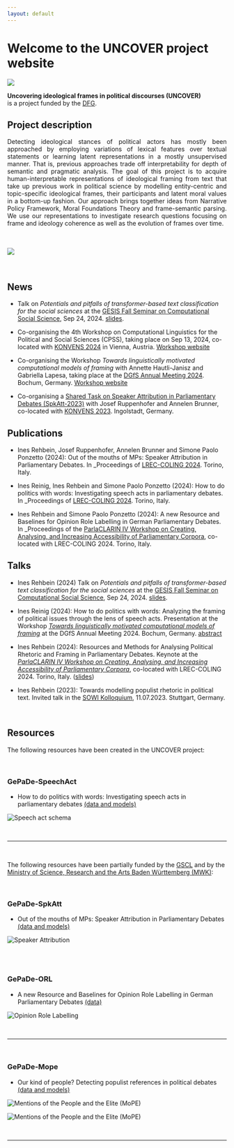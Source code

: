 ```yaml
---
layout: default
---
```


# Welcome to the UNCOVER project website 
![](/assets/img/uma_logo.png)


**Uncovering ideological frames in political discourses (UNCOVER)**<br/>
is a project funded by the [DFG](https://www.dfg.de).


## Project description

<div style="text-align: justify">
Detecting ideological stances of political actors has mostly been approached by
employing variations of lexical features over textual statements or learning latent
representations in a mostly unsupervised manner. That is, previous approaches trade off
interpretability for depth of semantic and pragmatic analysis. The goal of this project
is to acquire human-interpretable representations of ideological framing from text 
that take up previous work in political science by modelling entity-centric and topic-specific 
ideological frames, their participants and latent moral values in a bottom-up fashion. 
Our approach brings together ideas from Narrative Policy Framework, Moral Foundations Theory 
and frame-semantic parsing. We use our representations to investigate research questions
focusing on frame and ideology coherence as well as the evolution of frames over time.
</div>
<br/><br/>

![](/assets/img/logo.png)

<br/>

## News
* Talk on *Potentials and pitfalls of transformer-based text classification for the social sciences* at the [GESIS Fall Seminar on Computational Social Science](https://training.gesis.org/?site=pDetails&child=full&pID=0x6C2F9D88EDAD43D197A2F284BAA9B007), Sep 24, 2024. <a href="https://github.com/irehbein/UNCOVER/blob/master/docs/gesis-fall-seminar-2024-irehbein.pdf">slides</a>.

* Co-organising the 4th Workshop on Computational Linguistics for the Political and Social Sciences (CPSS), taking place on Sep 13, 2024, co-located with [KONVENS 2024](https://konvens-2024.univie.ac.at/) in Vienna, Austria. 
[Workshop website](https://sites.google.com/view/cpss2024konvens/home-page)

* Co-organising the Workshop _Towards linguistically motivated computational models of framing_ with Annette Hautli-Janisz and Gabriella Lapesa, taking place at the [DGfS Annual Meeting 2024](https://www.dgfs2024.ruhr-uni-bochum.de). Bochum, Germany. [Workshop website](https://sites.google.com/view/dgfs2024-framing/home-page)

* Co-organising a [Shared Task on Speaker Attribution in Parliamentary Debates (SpkAtt-2023)](https://codalab.lisn.upsaclay.fr/competitions/10431) with Josef Ruppenhofer and Annelen Brunner, co-located with [KONVENS 2023](https://www.thi.de/konvens-2023). Ingolstadt, Germany. 



## Publications

* Ines Rehbein, Josef Ruppenhofer, Annelen Brunner and Simone Paolo Ponzetto (2024): Out of the mouths of MPs: Speaker Attribution in Parliamentary Debates. In _Proceedings of [LREC-COLING 2024](https://lrec-coling-2024.org). Torino, Italy.

* Ines Reinig, Ines Rehbein and Simone Paolo Ponzetto (2024): How to do politics with words: Investigating speech acts in parliamentary debates. In _Proceedings of [LREC-COLING 2024](https://lrec-coling-2024.org). Torino, Italy.

* Ines Rehbein and Simone Paolo Ponzetto (2024): A new Resource and Baselines for Opinion Role Labelling in German Parliamentary Debates. In _Proceedings of the [ParlaCLARIN IV Workshop on Creating, Analysing, and Increasing Accessibility of Parliamentary Corpora](https://www.clarin.eu/ParlaCLARIN-IV), co-located with LREC-COLING 2024. Torino, Italy.


## Talks

* Ines Rehbein (2024) Talk on *Potentials and pitfalls of transformer-based text classification for the social sciences* at the [GESIS Fall Seminar on Computational Social Science](https://training.gesis.org/?site=pDetails&child=full&pID=0x6C2F9D88EDAD43D197A2F284BAA9B007), Sep 24, 2024. <a href="https://github.com/irehbein/UNCOVER/blob/master/docs/gesis-fall-seminar-2024-irehbein.pdf">slides</a>.

* Ines Reinig (2024): How to do politics with words: Analyzing the framing of political issues through the lens of speech acts. Presentation at the Workshop _[Towards linguistically motivated computational models of framing](https://sites.google.com/view/dgfs2024-framing/home-page)_ at the DGfS Annual Meeting 2024. Bochum, Germany. [abstract](https://dev3.imp10.ruhr-uni-bochum.de/dgfs/mam/ag6-reinig-at-al.pdf)

* Ines Rehbein (2024): Resources and Methods for Analysing Political Rhetoric and Framing in Parliamentary Debates. Keynote at the _[ParlaCLARIN IV Workshop on Creating, Analysing, and Increasing Accessibility of Parliamentary Corpora](https://www.clarin.eu/ParlaCLARIN-IV)_, co-located with LREC-COLING 2024. Torino, Italy. ([slides](https://github.com/irehbein/UNCOVER/blob/master/docs/parlaclarin2024_keynote.pdf))

* Ines Rehbein (2023): Towards modelling populist rhetoric in political text. Invited talk in the [SOWI Kolloquium](https://www.sowi.uni-stuttgart.de/institut/aktuelles/Ines-Rehbein-Towards-modelling-populist-rhetoric-in-political-text), 11.07.2023. Stuttgart, Germany.

<br/>


## Resources

The following resources have been created in the UNCOVER project:

<br/>


### GePaDe-SpeechAct 

* How to do politics with words: Investigating speech acts in parliamentary debates [(data and models)](https://github.com/umanlp/speechact)

![Speech act schema](/assets/img/schema_speechacts.png)

<br/>

---

<br/>

The following resources have been partially funded by the [GSCL](https://www.gscl.org/) and by the [Ministry of Science, Research and the Arts Baden Württemberg (MWK)](https://mwk.baden-wuerttemberg.de/en/home):

<br/>

### GePaDe-SpkAtt 

* Out of the mouths of MPs: Speaker Attribution in Parliamentary Debates [(data and models)](https://github.com/umanlp/spkatt)

![Speaker Attribution](/assets/img/spkatt.png)

<br/>

<br/>


### GePaDe-ORL 

* A new Resource and Baselines for Opinion Role Labelling in German Parliamentary Debates [(data)](https://github.com/umanlp/GePaDe-ORL)

![Opinion Role Labelling](/assets/img/orl.png)

<br/>

---

<br/>

### GePaDe-Mope

* Our kind of people? Detecting populist references in political debates [(data and models)](https://github.com/umanlp/mope)


![Mentions of the People and the Elite (MoPE)](/assets/img/mope.png)


![Mentions of the People and the Elite (MoPE)](/assets/img/people.png)



<br/>

---


